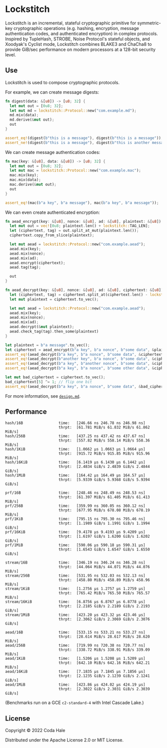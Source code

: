 # Lockstitch

Lockstitch is an incremental, stateful cryptographic primitive for symmetric-key cryptographic
operations (e.g.  hashing, encryption, message authentication codes, and authenticated encryption)
in complex protocols.  Inspired by TupleHash, STROBE, Noise Protocol's stateful objects, and
Xoodyak's Cyclist mode, Lockstitch combines BLAKE3 and ChaCha8 to provide GiB/sec performance on
modern processors at a 128-bit security level.

## Use

Lockstitch is used to compose cryptographic protocols.

For example, we can create message digests:

```rust
fn digest(data: &[u8]) -> [u8; 32] {
  let mut out = [0u8; 32];
  let mut md = lockstitch::Protocol::new("com.example.md");
  md.mix(data);
  md.derive(&mut out);
  out
}

assert_eq!(digest(b"this is a message"), digest(b"this is a message"));
assert_ne!(digest(b"this is a message"), digest(b"this is another message"));
```

We can create message authentication codes:

```rust
fn mac(key: &[u8], data: &[u8]) -> [u8; 32] {
  let mut out = [0u8; 32];
  let mut mac = lockstitch::Protocol::new("com.example.mac");
  mac.mix(key);
  mac.mix(data);
  mac.derive(&mut out);
  out
}

assert_eq!(mac(b"a key", b"a message"), mac(b"a key", b"a message"));
```

We can even create authenticated encryption:

```rust
fn aead_encrypt(key: &[u8], nonce: &[u8], ad: &[u8], plaintext: &[u8]) -> Vec<u8> {
  let mut out = vec![0u8; plaintext.len() + lockstitch::TAG_LEN];
  let (ciphertext, tag) = out.split_at_mut(plaintext.len());
  ciphertext.copy_from_slice(plaintext);

  let mut aead = lockstitch::Protocol::new("com.example.aead");
  aead.mix(key);
  aead.mix(nonce);
  aead.mix(ad);
  aead.encrypt(ciphertext);
  aead.tag(tag);

  out
}

fn aead_decrypt(key: &[u8], nonce: &[u8], ad: &[u8], ciphertext: &[u8]) -> Option<Vec<u8>> {
  let (ciphertext, tag) = ciphertext.split_at(ciphertext.len() - lockstitch::TAG_LEN);
  let mut plaintext = ciphertext.to_vec();

  let mut aead = lockstitch::Protocol::new("com.example.aead");
  aead.mix(key);
  aead.mix(nonce);
  aead.mix(ad);
  aead.decrypt(&mut plaintext);
  aead.check_tag(tag).then_some(plaintext)
}

let plaintext = b"a message".to_vec();
let ciphertext = aead_encrypt(b"a key", b"a nonce", b"some data", &plaintext);
assert_eq!(aead_decrypt(b"a key", b"a nonce", b"some data", &ciphertext), Some(plaintext));
assert_eq!(aead_decrypt(b"another key", b"a nonce", b"some data", &ciphertext), None);
assert_eq!(aead_decrypt(b"a key", b"another nonce", b"some data", &ciphertext), None);
assert_eq!(aead_decrypt(b"a key", b"a nonce", b"some other data", &ciphertext), None);

let mut bad_ciphertext = ciphertext.to_vec();
bad_ciphertext[5] ^= 1; // flip one bit
assert_eq!(aead_decrypt(b"a key", b"a nonce", b"some data", &bad_ciphertext), None);
```

For more information, see [`design.md`](design.md).

## Performance

```text
hash/16B                time:   [246.66 ns 246.78 ns 246.98 ns]
                        thrpt:  [61.781 MiB/s 61.832 MiB/s 61.862 MiB/s]
hash/256B               time:   [437.25 ns 437.42 ns 437.67 ns]
                        thrpt:  [557.82 MiB/s 558.14 MiB/s 558.36 MiB/s]
hash/1KiB               time:   [1.0662 µs 1.0663 µs 1.0664 µs]
                        thrpt:  [915.72 MiB/s 915.85 MiB/s 915.96 MiB/s]
hash/16KiB              time:   [6.1419 µs 6.1430 µs 6.1442 µs]
                        thrpt:  [2.4834 GiB/s 2.4839 GiB/s 2.4844 GiB/s]
hash/1MiB               time:   [164.42 µs 164.49 µs 164.57 µs]
                        thrpt:  [5.9339 GiB/s 5.9368 GiB/s 5.9394 GiB/s]

prf/16B                 time:   [248.46 ns 248.49 ns 248.53 ns]
                        thrpt:  [61.397 MiB/s 61.405 MiB/s 61.413 MiB/s]
prf/256B                time:   [359.99 ns 360.05 ns 360.12 ns]
                        thrpt:  [677.95 MiB/s 678.08 MiB/s 678.19 MiB/s]
prf/1KiB                time:   [795.15 ns 795.30 ns 795.46 ns]
                        thrpt:  [1.1989 GiB/s 1.1991 GiB/s 1.1994 GiB/s]
prf/16KiB               time:   [9.4178 µs 9.4193 µs 9.4209 µs]
                        thrpt:  [1.6197 GiB/s 1.6200 GiB/s 1.6202 GiB/s]
prf/1MiB                time:   [590.06 µs 590.18 µs 590.31 µs]
                        thrpt:  [1.6543 GiB/s 1.6547 GiB/s 1.6550 GiB/s]

stream/16B              time:   [346.19 ns 346.24 ns 346.28 ns]
                        thrpt:  [44.064 MiB/s 44.071 MiB/s 44.076 MiB/s]
stream/256B             time:   [531.95 ns 532.03 ns 532.13 ns]
                        thrpt:  [458.80 MiB/s 458.89 MiB/s 458.96 MiB/s]
stream/1KiB             time:   [1.2756 µs 1.2757 µs 1.2759 µs]
                        thrpt:  [765.42 MiB/s 765.50 MiB/s 765.57 MiB/s]
stream/16KiB            time:   [6.8756 µs 6.8767 µs 6.8778 µs]
                        thrpt:  [2.2185 GiB/s 2.2189 GiB/s 2.2193 GiB/s]
stream/1MiB             time:   [423.20 µs 423.32 µs 423.46 µs]
                        thrpt:  [2.3062 GiB/s 2.3069 GiB/s 2.3076 GiB/s]

aead/16B                time:   [533.15 ns 533.21 ns 533.27 ns]
                        thrpt:  [28.614 MiB/s 28.617 MiB/s 28.620 MiB/s]
aead/256B               time:   [719.99 ns 720.38 ns 720.77 ns]
                        thrpt:  [338.72 MiB/s 338.91 MiB/s 339.09 MiB/s]
aead/1KiB               time:   [1.5206 µs 1.5208 µs 1.5209 µs]
                        thrpt:  [642.10 MiB/s 642.16 MiB/s 642.21 MiB/s]
aead/16KiB              time:   [7.1835 µs 7.1845 µs 7.1856 µs]
                        thrpt:  [2.1235 GiB/s 2.1239 GiB/s 2.1241 GiB/s]
aead/1MiB               time:   [423.86 µs 424.02 µs 424.19 µs]
                        thrpt:  [2.3022 GiB/s 2.3031 GiB/s 2.3039 GiB/s]
```

(Benchmarks run on a GCE `c2-standard-4` with Intel Cascade Lake.)

## License

Copyright © 2022 Coda Hale

Distributed under the Apache License 2.0 or MIT License.
